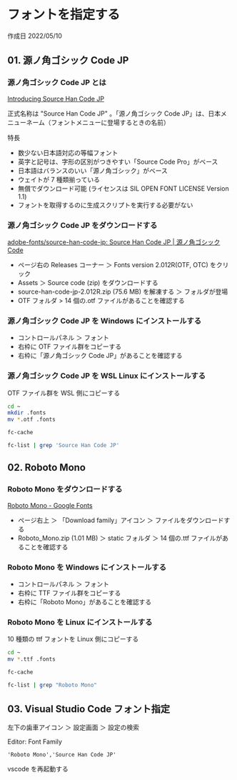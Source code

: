 # フォントを指定する

作成日 2022/05/10

## 01. 源ノ角ゴシック Code JP

### 源ノ角ゴシック Code JP とは

[Introducing Source Han Code JP](https://ccjktype.fonts.adobe.com/2015/06/source-han-code-jp.html)

正式名称は "Source Han Code JP" 。「源ノ角ゴシック Code JP」は、日本メニューネーム（フォントメニューに登場するときの名前）

特長

- 数少ない日本語対応の等幅フォント
- 英字と記号は、字形の区別がつきやすい「Source Code Pro」がベース
- 日本語はバランスのいい「源ノ角ゴシック」がベース
- ウェイトが 7 種類揃っている
- 無償でダウンロード可能 (ライセンスは SIL OPEN FONT LICENSE Version 1.1)
- フォントを取得するのに生成スクリプトを実行する必要がない

### 源ノ角ゴシック Code JP をダウンロードする

[adobe-fonts/source-han-code-jp: Source Han Code JP | 源ノ角ゴシック Code](https://github.com/adobe-fonts/source-han-code-jp)

- ページ右の Releases コーナー ＞ Fonts version 2.012R(OTF, OTC) をクリック
- Assets ＞ Source code (zip) をダウンロードする
- source-han-code-jp-2.012R.zip (75.6 MB) を解凍する ＞ フォルダが登場
- OTF フォルダ > 14 個の.otf ファイルがあることを確認する

### 源ノ角ゴシック Code JP を Windows にインストールする

- コントロールパネル ＞ フォント
- 右枠に OTF ファイル群をコピーする
- 右枠に「源ノ角ゴシック Code JP」があることを確認する

### 源ノ角ゴシック Code JP を WSL Linux にインストールする

OTF ファイル群を WSL 側にコピーする

```bash
cd ~
mkdir .fonts
mv *.otf .fonts

fc-cache

fc-list | grep 'Source Han Code JP'
```

## 02. Roboto Mono

### Roboto Mono をダウンロードする

[Roboto Mono \- Google Fonts](https://fonts.google.com/specimen/Roboto+Mono)

- ページ右上 ＞ 「Download family」アイコン ＞ ファイルをダウンロードする
- Roboto_Mono.zip (1.01 MB) ＞ static フォルダ ＞ 14 個の.ttf ファイルがあることを確認する

### Roboto Mono を Windows にインストールする

- コントロールパネル ＞ フォント
- 右枠に TTF ファイル群をコピーする
- 右枠に「Roboto Mono」があることを確認する

### Roboto Mono を Linux にインストールする

10 種類の ttf フォントを Linux 側にコピーする

```bash
cd ~
mv *.ttf .fonts

fc-cache

fc-list | grep "Roboto Mono"
```

## 03. Visual Studio Code フォント指定

左下の歯車アイコン ＞ 設定画面 ＞ 設定の検索

Editor: Font Family

```text
'Roboto Mono','Source Han Code JP'
```

vscode を再起動する
